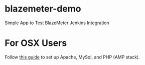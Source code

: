 # blazemeter-demo
Simple App to Test BlazeMeter Jenkins Integration

# For OSX Users
Follow [this guide](https://coolestguidesontheplanet.com/get-apache-mysql-php-and-phpmyadmin-working-on-macos-sierra/) to set up Apache, MySql, and PHP (AMP stack).
